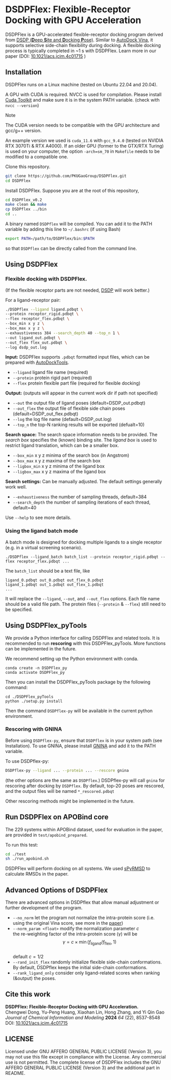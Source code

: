# DSDPFlex: Flexible-Receptor Docking with GPU Acceleration

DSDPFlex is a GPU-accelerated flexible-receptor docking program derived from [DSDP (**D**eep **S**ite and **D**ocking **P**ose)](https://github.com/PKUGaoGroup/DSDP). Similar to [AutoDock Vina](https://vina.scripps.edu/), it supports selective side-chain flexibility during docking. A flexible docking process is typically completed in ~1 s with DSDPFlex. Learn more in our paper (DOI: [10.1021/acs.jcim.4c01715](https://doi.org/10.1021/acs.jcim.4c01715) )

## Installation

DSDPFlex runs on a Linux machine (tested on Ubuntu 22.04 and 20.04).

A GPU with CUDA is required. NVCC is used for compilation. Please install [Cuda Toolkit](https://developer.nvidia.com/cuda-toolkit) and make sure it is in the system PATH variable. (check with `nvcc --version`)

> [!NOTE]
> The CUDA version needs to be compatible with the GPU architecture and gcc/g++ version.
> 
> An example version we used is `cuda_11.6` with `gcc_9.4.0` (tested on NVIDIA RTX 3070Ti & RTX A4000). If an older GPU (former to the GTX/RTX Turing) is used on your computer, the option `-arch=sm_70` in `Makefile` needs to be modified to a compatible one.

Clone this repository.

```bash
git clone https://github.com/PKUGaoGroup/DSDPFlex.git
cd DSDPFlex
```

Install DSDPFlex. Suppose you are at the root of this repository,

```bash
cd DSDPFlex_v0.2
make clean && make
cp DSDPflex ../bin
cd ..
```

A binary named `DSDPflex` will be compiled. You can add it to the PATH variable by adding this line to `~/.bashrc` (if using Bash)
```bash
export PATH=/path/to/DSDPFlex/bin:$PATH
```

so that `DSDPflex` can be directly called from the command line.

## Using DSDPFlex

### Flexible docking with DSDPFlex.

(If the flexible receptor parts are not needed, [DSDP](https://github.com/PKUGaoGroup/DSDP) will work better.) 

For a ligand-receptor pair:

```bash
./DSDPflex --ligand ligand.pdbqt \
--protein receptor_rigid.pdbqt \
--flex receptor_flex.pdbqt \
--box_min x y z \
--box_max x y z \
--exhaustiveness 384 --search_depth 40 --top_n 1 \
--out ligand_out.pdbqt \
--out_flex flex_out.pdbqt \
--log dsdp_out.log
```

**Input:** DSDPFlex supports `.pdbqt` formatted input files, which can be prepared with [AutoDockTools](https://autodocksuite.scripps.edu/adt/).

- `--ligand` ligand file name (required)
- `--protein` protein rigid part (required)
- `--flex` protein flexible part file (required for flexible docking)

**Output:** (outputs will appear in the current work dir if path not specified)

- `--out` the output file of ligand poses (default=DSDP_out.pdbqt)
- `--out_flex` the output file of flexible side chain poses (default=DSDP_out_flex.pdbqt)
- `--log` the log file name (default=DSDP_out.log)
- `--top_n` the top-N ranking results will be exported (defualt=10)
  
**Search space:** The search space information needs to be provided. The *search box* specifies the (known) binding site. The *ligand box* is used to restrict ligand translation, which can be a smaller box. 

- `--box_min` x y z minima of the search box (in Angstrom)
- `--box_max` x y z maxima of the search box
- `--ligbox_min` x y z minima of the ligand box 
- `--ligbox_max` x y z maxima of the ligand box 

**Search settings:** Can be manually adjusted. The default settings generally work well.

- `--exhaustiveness` the number of sampling threads, default=384
- `--search_depth` the number of sampling iterations of each thread, default=40

Use `--help` to see more details.

### Using the ligand batch mode

A batch mode is designed for docking multiple ligands to a single receptor (e.g. in a virtual screening scenario).

```
./DSDPflex --ligand_batch batch_list --protein receptor_rigid.pdbqt --flex receptor_flex.pdbqt ...
```

The `batch_list` should be a text file, like
```
ligand_0.pdbqt out_0.pdbqt out_flex_0.pdbqt
ligand_1.pdbqt out_1.pdbqt out_flex_1.pdbqt
...
```
It will replace the `--ligand`, `--out`, and `--out_flex` options. Each file name should be a valid file path. The protein files (`--protein` & `--flex`) still need to be specified.

## Using DSDPFlex_pyTools

We provide a Python interface for calling DSDPFlex and related tools. It is recommended to run **rescoring** with this DSDPFlex_pyTools. More functions can be implemented in the future.

We recommend setting up the Python environment with conda.

```
conda create -n DSDPFlex_py
conda activate DSDPFlex_py
```

Then you can install the DSDPFlex_pyTools package by the following command:

```
cd ./DSDPFlex_pyTools
python ./setup.py install
```

Then the command `DSDPflex-py` will be available in the current python environment.

### Rescoring with GNINA

Before using `DSDPflex-py`, ensure that `DSDPflex` is in your system path (see Installation). To use GNINA, please install [GNINA](https://github.com/gnina/gnina) and add it to the PATH variable.

To use DSDPflex-py:
```bash
DSDPflex-py --ligand ... --protein ... --rescore gnina
```

(the other options are the same as `DSDPflex`.)  DSDPflex-py will call `gnina` for rescoring after docking by `DSDPflex`. By default, top-20 poses are rescored, and the output files will be named `*_rescored.pdbqt`

Other rescoring methods might be implemented in the future.

## Run DSDPFlex on APOBind core

The 229 systems within APOBind dataset, used for evaluation in the paper, are provided in `test/apobind_prepared`. 

To run this test:

```bash
cd ./test
sh ./run_apobind.sh
```

DSDPFlex will perform docking on all systems. We used [sPyRMSD](https://github.com/RMeli/spyrmsd) to calculate RMSDs in the paper.

## Advanced Options of DSDPFlex

There are advanced options in DSDPflex that allow manual adjustment or further development of the program.

- `--no_norm` let the program not normalize the intra-protein score (i.e. using the original Vina score, see more in the [paper](https://doi.org/10.26434/chemrxiv-2023-bcw0g-v2))
- `--norm_param <float>` modify the normalization parameter $c$   
    the re-weighting factor of the intra-protein score ($\gamma$) will be  
    $$\gamma = c\times \min(f_\text{ligand} / f_\text{flex}, 1)$$  
    default $c = 1/2$
- `--rand_init_flex` randomly initialize flexible side-chain conformations. By default, DSDPflex keeps the initial side-chain conformations.
- `--rank_ligand_only` consider only ligand-related scores when ranking (&output) the poses.

## Cite this work

**DSDPFlex: Flexible-Receptor Docking with GPU Acceleration.**   
Chengwei Dong, Yu-Peng Huang, Xiaohan Lin, Hong Zhang, and Yi Qin Gao  
*Journal of Chemical Information and Modeling* **2024** *64* (22), 8537-8548  
DOI: [10.1021/acs.jcim.4c01715](https://doi.org/10.1021/acs.jcim.4c01715)


## LICENSE
Licensed under GNU AFFERO GENERAL PUBLIC LICENSE (Version 3), you may not use this file except in compliance with the License. Any commercial use is not permitted. The complete license of DSDPFlex includes the GNU AFFERO GENERAL PUBLIC LICENSE (Version 3) and the additional part in README.
